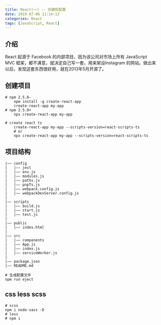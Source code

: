 ```yaml
---
title: React(一) -- 创建和配置
date: 2019-07-06 11:14:13
categories: React
tags: [JavaScript, React]
---
```


## 介绍

React 起源于 Facebook 的内部项目，因为该公司对市场上所有 JavaScript MVC 框架，都不满意，就决定自己写一套，用来架设Instagram 的网站。做出来以后，发现这套东西很好用，就在2013年5月开源了。

## 创建项目

```shell
# npm 2.5.0-
    npm install -g create-react-app
    create-react-app my-app
# npm 2.5.0+
    npx create-react-app my-app

# create react ts
    create-react-app my-app --scripts-version=react-scripts-ts
    # or
    npx create-react-app my-app --scripts-version=react-scripts-ts
```

## 项目结构

```
|—— config
|   |—— jest
|   |—— env.js
|   |—— modules.js
|   |—— paths.js
|   |—— pnpTs.js
|   |—— webpack.config.js
|   |—— webpackDevServer.config.js
|
|—— scripts
|   |—— build.js
|   |—— start.js
|   |—— test.js
|
|—— public
|   |—— index.html
|
|—— src
|   |—— components
|   |—— App.js
|   |—— index.js
|   |—— serviceWorker.js
|
|—— package.json
|—— README.md
```

```
# 生成配置文件
npm run eject
```

## css less scss
```shell
# scss
npm i node-sass -D
# less
# npm i 
```